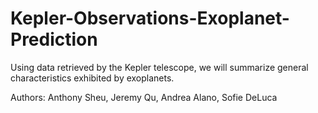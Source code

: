# Kepler-Observations-Exoplanet-Prediction
Using data retrieved by the Kepler telescope, we will summarize general characteristics exhibited by exoplanets.

Authors: Anthony Sheu, Jeremy Qu, Andrea Alano, Sofie DeLuca
